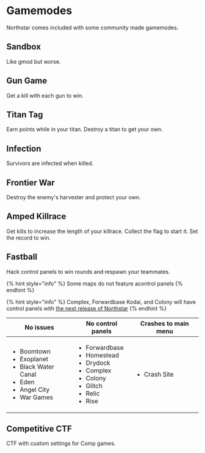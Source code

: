 # Gamemodes

Northstar comes included with some community made gamemodes.

## Sandbox

Like gmod but worse.

## Gun Game

Get a kill with each gun to win.

## Titan Tag

Earn points while in your titan. Destroy a titan to get your own.

## Infection

Survivors are infected when killed.

## Frontier War

Destroy the enemy's harvester and protect your own.

## Amped Killrace

Get kills to increase the length of your killrace. Collect the flag to start it. Set the record to win.

## Fastball

Hack control panels to win rounds and respawn your teammates.

{% hint style="info" %}
Some maps do not feature acontrol panels
{% endhint %}

{% hint style="info" %}
Complex, Forwardbase Kodai, and Colony will have control panels with [the next release of Northstar](https://github.com/R2Northstar/NorthstarMods/pull/59)
{% endhint %}

| No issues                                                                                                                | No control panels                                                                                                                        | Crashes to main menu                |
| ------------------------------------------------------------------------------------------------------------------------ | ---------------------------------------------------------------------------------------------------------------------------------------- | ----------------------------------- |
| <ul><li>Boomtown</li><li>Exoplanet</li><li>Black Water Canal</li><li>Eden</li><li>Angel City</li><li>War Games</li></ul> | <ul><li>Forwardbase</li><li>Homestead</li><li>Drydock</li><li>Complex</li><li>Colony</li><li>Glitch</li><li>Relic</li><li>Rise</li></ul> | <p></p><ul><li>Crash Site</li></ul> |


## Competitive CTF

CTF with custom settings for Comp games.
